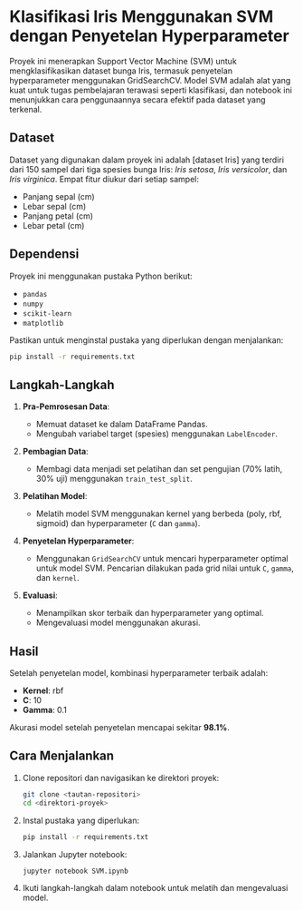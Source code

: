 # Klasifikasi Iris Menggunakan SVM dengan Penyetelan Hyperparameter

Proyek ini menerapkan Support Vector Machine (SVM) untuk mengklasifikasikan dataset bunga Iris, termasuk penyetelan hyperparameter menggunakan GridSearchCV. Model SVM adalah alat yang kuat untuk tugas pembelajaran terawasi seperti klasifikasi, dan notebook ini menunjukkan cara penggunaannya secara efektif pada dataset yang terkenal.

## Dataset

Dataset yang digunakan dalam proyek ini adalah [dataset Iris] yang terdiri dari 150 sampel dari tiga spesies bunga Iris: *Iris setosa*, *Iris versicolor*, dan *Iris virginica*. Empat fitur diukur dari setiap sampel:
- Panjang sepal (cm)
- Lebar sepal (cm)
- Panjang petal (cm)
- Lebar petal (cm)

## Dependensi

Proyek ini menggunakan pustaka Python berikut:
- `pandas`
- `numpy`
- `scikit-learn`
- `matplotlib`

Pastikan untuk menginstal pustaka yang diperlukan dengan menjalankan:

```bash
pip install -r requirements.txt
```

## Langkah-Langkah

1. **Pra-Pemrosesan Data**:
   - Memuat dataset ke dalam DataFrame Pandas.
   - Mengubah variabel target (spesies) menggunakan `LabelEncoder`.

2. **Pembagian Data**:
   - Membagi data menjadi set pelatihan dan set pengujian (70% latih, 30% uji) menggunakan `train_test_split`.

3. **Pelatihan Model**:
   - Melatih model SVM menggunakan kernel yang berbeda (poly, rbf, sigmoid) dan hyperparameter (`C` dan `gamma`).

4. **Penyetelan Hyperparameter**:
   - Menggunakan `GridSearchCV` untuk mencari hyperparameter optimal untuk model SVM. Pencarian dilakukan pada grid nilai untuk `C`, `gamma`, dan `kernel`.

5. **Evaluasi**:
   - Menampilkan skor terbaik dan hyperparameter yang optimal.
   - Mengevaluasi model menggunakan akurasi.

## Hasil

Setelah penyetelan model, kombinasi hyperparameter terbaik adalah:
- **Kernel**: rbf
- **C**: 10
- **Gamma**: 0.1

Akurasi model setelah penyetelan mencapai sekitar **98.1%**.

## Cara Menjalankan

1. Clone repositori dan navigasikan ke direktori proyek:

   ```bash
   git clone <tautan-repositori>
   cd <direktori-proyek>
   ```

2. Instal pustaka yang diperlukan:

   ```bash
   pip install -r requirements.txt
   ```

3. Jalankan Jupyter notebook:

   ```bash
   jupyter notebook SVM.ipynb
   ```

4. Ikuti langkah-langkah dalam notebook untuk melatih dan mengevaluasi model.

